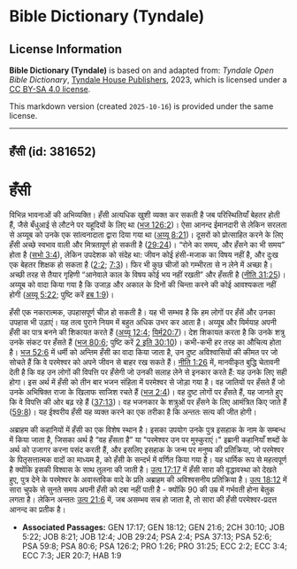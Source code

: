 # Bible Dictionary (Tyndale)

## License Information

**Bible Dictionary (Tyndale)** is based on and adapted from: _Tyndale Open Bible Dictionary_, [Tyndale House Publishers](https://tyndaleopenresources.com/), 2023, which is licensed under a [CC BY-SA 4.0 license](https://creativecommons.org/licenses/by-sa/4.0/legalcode.en).

This markdown version (created `2025-10-16`) is provided under the same license.



--------------------------------

## हँसी (id: 381652)

हँसी
====

विभिन्न भावनाओं की अभिव्यक्ति। हँसी अत्यधिक खुशी व्यक्त कर सकती है जब परिस्थितियाँ बेहतर होती हैं, जैसे बँधुआई से लौटने पर यहूदियों के लिए था ([भज 126:2](https://ref.ly/Ps126:2))। ऐसा आनन्द ईमानदारी से लेकिन सरलता से अय्यूब को उनके एक सांत्वनादाता द्वारा दिया गया था ([अय्यू 8:21](https://ref.ly/Job8:21))। दूसरों को प्रोत्साहित करने के लिए हँसी अच्छे स्वभाव वाली और मित्रतापूर्ण हो सकती है ([29:24](https://ref.ly/Job29:24))। “रोने का समय, और हँसने का भी समय” होता है ([सभो 3:4](https://ref.ly/Eccl3:4)), लेकिन उपदेशक को संदेह था: जीवन कोई हंसी\-मजाक का विषय नहीं है, और दुःख एक बेहतर शिक्षक हो सकता है ([2:2](https://ref.ly/Eccl2:2); [7:3](https://ref.ly/Eccl7:3))। फिर भी कुछ चीजों को गम्भीरता से न लेने में अच्छा है। अच्छी तरह से तैयार गृहिणी “आनेवाले काल के विषय कोई भय नहीं रखती” और हँसती है ([नीति 31:25](https://ref.ly/Prov31:25))। अय्यूब को वादा किया गया है कि उजाड़ और अकाल के दिनों की चिन्ता करने की कोई आवश्यकता नहीं होगी ([अय्यू 5:22](https://ref.ly/Job5:22); पुष्टि करें [हब 1:9](https://ref.ly/Hab1:9))।

हँसी एक नकारात्मक, उपहासपूर्ण चीज़ हो सकती है। यह भी सम्भव है कि हम लोगों पर हँसें और उनका उपहास भी उड़ाएं। यह तत्व पुराने नियम में बहुत अधिक उभर कर आता है। अय्यूब और यिर्मयाह अपनी हँसी का पात्र बनने की शिकायत करते हैं ([अय्यू 12:4](https://ref.ly/Job12:4); [यिर्म20:7](https://ref.ly/Jer20:7))। देश शिकायत करता है कि उनके शत्रु उनके संकट पर हँसते हैं ([भज 80:6](https://ref.ly/Ps80:6); पुष्टि करें [2 इति 30:10](https://ref.ly/2Chr30:10))। कभी\-कभी हर तरह का औचित्य होता है। [भज 52:6](https://ref.ly/Ps52:6) में धर्मी को अन्तिम हँसी का वादा किया जाता है, उन दुष्ट अविश्वासियों की कीमत पर जो सोचते हैं कि वे परमेश्वर को अपने जीवन से बाहर रख सकते हैं। [नीति 1:26](https://ref.ly/Prov1:26) में, मानवीकृत बुद्धि चेतावनी देती है कि वह उन लोगों की विपत्ति पर हँसेगी जो उनकी सलाह लेने से इनकार करते हैं: यह उनके लिए सही होगा। इस अर्थ में हँसी को तीन बार भजन संहिता में परमेश्वर से जोड़ा गया है। वह जातियों पर हँसते हैं जो उनके अभिषिक्त राजा के खिलाफ साजिश रचते हैं ([भज 2:4](https://ref.ly/Ps2:4))। वह दुष्ट लोगों पर हँसते हैं, यह जानते हुए कि वे विपत्ति की ओर बढ़ रहे हैं ([37:13](https://ref.ly/Ps37:13))। वह भजनकार के शत्रुओं पर हँसने के लिए आमंत्रित किए जाते हैं ([59:8](https://ref.ly/Ps59:8))। यह ईश्वरीय हँसी यह व्यक्त करने का एक तरीका है कि अन्ततः सत्य की जीत होगी।

अब्राहम की कहानियों में हँसी का एक विशेष स्थान है। इसका उपयोग उनके पुत्र इसहाक के नाम के सम्बन्ध में किया जाता है, जिसका अर्थ है “वह हँसता है” या "परमेश्वर उन पर मुस्कुराएं।" इब्रानी कहानियाँ शब्दों के अर्थ को उजागर करना पसंद करती हैं, और इसलिए इसहाक के जन्म पर मनुष्य की प्रतिक्रिया, जो परमेश्वर के पितृसत्तात्मक वादों का माध्यम है, को हँसी के सन्दर्भ में वर्णित किया गया है। यह धार्मिक रूप से महत्वपूर्ण है क्योंकि इसकी विश्वास के साथ तुलना की जाती है। [उत्प 17:17](https://ref.ly/Gen17:17) में हँसी सारा की वृद्धावस्था को देखते हुए, पुत्र देने के परमेश्वर के अवास्तविक वादे के प्रति अब्राहम की अविश्वसनीय प्रतिक्रिया है। [उत्प 18:12](https://ref.ly/Gen18:12) में सारा चुपके से सुनते समय अपनी हँसी को दबा नहीं पाती है \- क्योंकि 90 की उम्र में गर्भवती होना बेतुक लगता है। लेकिन अन्ततः [उत्प 21:6](https://ref.ly/Gen21:6) में, जब असम्भव सच हो जाता है, तो सारा की हँसी परमेश्वर\-प्रदत्त आनन्द का प्रतीक है।

* **Associated Passages:** GEN 17:17; GEN 18:12; GEN 21:6; 2CH 30:10; JOB 5:22; JOB 8:21; JOB 12:4; JOB 29:24; PSA 2:4; PSA 37:13; PSA 52:6; PSA 59:8; PSA 80:6; PSA 126:2; PRO 1:26; PRO 31:25; ECC 2:2; ECC 3:4; ECC 7:3; JER 20:7; HAB 1:9

